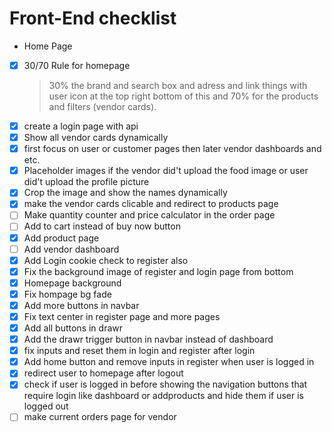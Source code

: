 # Front-End checklist 

- Home Page
- [x] 30/70 Rule for homepage
  > 30% the brand and search box and adress and link things with user icon at the top right bottom of  this and 70% for the products and filters (vendor cards).
- [x] create a login page with api
- [x] Show all vendor cards dynamically 
- [x] first focus on user or customer pages then later vendor dashboards and etc.
- [x] Placeholder images if the vendor did't upload the food image or user did't upload the profile picture
- [x] Crop the image and show the names dynamically
- [x] make the vendor cards clicable and redirect to products page
- [ ] Make quantity counter and price calculator in the order page
- [ ] Add to cart instead of buy now button
- [x] Add product page
- [ ] Add vendor dashboard
- [x] Add Login cookie check to register also
- [x] Fix the background image of register and login page from bottom
- [x] Homepage background
- [x] Fix hompage bg fade
- [x] Add more buttons in navbar
- [x] Fix text center in register page and more pages
- [x] Add all buttons in drawr
- [x] Add the drawr trigger button in navbar instead of dashboard
- [x] fix inputs and reset them in login and register after login
- [x] Add home button and remove inputs in register when user is logged in
- [x] redirect user to homepage after logout
- [x] check if user is logged in before showing the navigation buttons that require login like dashboard or addproducts and hide them if user is logged out
- [ ] make current orders page for vendor
